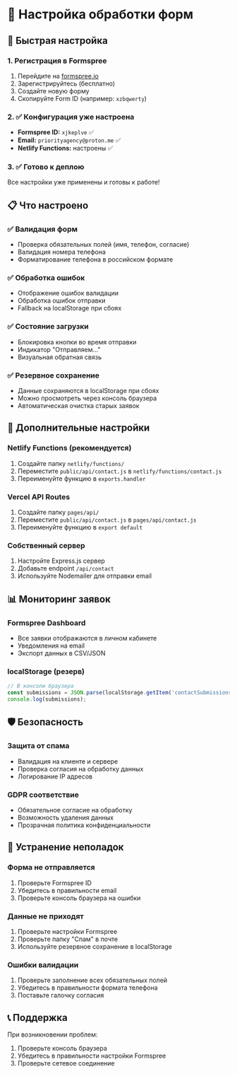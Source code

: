 # 📧 Настройка обработки форм

## 🚀 Быстрая настройка

### 1. Регистрация в Formspree
1. Перейдите на [formspree.io](https://formspree.io)
2. Зарегистрируйтесь (бесплатно)
3. Создайте новую форму
4. Скопируйте Form ID (например: `xzbqwerty`)

### 2. ✅ Конфигурация уже настроена
- **Formspree ID:** `xjkeplve` ✅
- **Email:** `priorityagency@proton.me` ✅
- **Netlify Functions:** настроены ✅

### 3. ✅ Готово к деплою
Все настройки уже применены и готовы к работе!

## 📋 Что настроено

### ✅ Валидация форм
- Проверка обязательных полей (имя, телефон, согласие)
- Валидация номера телефона
- Форматирование телефона в российском формате

### ✅ Обработка ошибок
- Отображение ошибок валидации
- Обработка ошибок отправки
- Fallback на localStorage при сбоях

### ✅ Состояние загрузки
- Блокировка кнопки во время отправки
- Индикатор "Отправляем..."
- Визуальная обратная связь

### ✅ Резервное сохранение
- Данные сохраняются в localStorage при сбоях
- Можно просмотреть через консоль браузера
- Автоматическая очистка старых заявок

## 🔧 Дополнительные настройки

### Netlify Functions (рекомендуется)
1. Создайте папку `netlify/functions/`
2. Переместите `public/api/contact.js` в `netlify/functions/contact.js`
3. Переименуйте функцию в `exports.handler`

### Vercel API Routes
1. Создайте папку `pages/api/`
2. Переместите `public/api/contact.js` в `pages/api/contact.js`
3. Переименуйте функцию в `export default`

### Собственный сервер
1. Настройте Express.js сервер
2. Добавьте endpoint `/api/contact`
3. Используйте Nodemailer для отправки email

## 📊 Мониторинг заявок

### Formspree Dashboard
- Все заявки отображаются в личном кабинете
- Уведомления на email
- Экспорт данных в CSV/JSON

### localStorage (резерв)
```javascript
// В консоли браузера
const submissions = JSON.parse(localStorage.getItem('contactSubmissions') || '[]');
console.log(submissions);
```

## 🛡️ Безопасность

### Защита от спама
- Валидация на клиенте и сервере
- Проверка согласия на обработку данных
- Логирование IP адресов

### GDPR соответствие
- Обязательное согласие на обработку
- Возможность удаления данных
- Прозрачная политика конфиденциальности

## 🚨 Устранение неполадок

### Форма не отправляется
1. Проверьте Formspree ID
2. Убедитесь в правильности email
3. Проверьте консоль браузера на ошибки

### Данные не приходят
1. Проверьте настройки Formspree
2. Проверьте папку "Спам" в почте
3. Используйте резервное сохранение в localStorage

### Ошибки валидации
1. Проверьте заполнение всех обязательных полей
2. Убедитесь в правильности формата телефона
3. Поставьте галочку согласия

## 📞 Поддержка

При возникновении проблем:
1. Проверьте консоль браузера
2. Убедитесь в правильности настройки Formspree
3. Проверьте сетевое соединение
